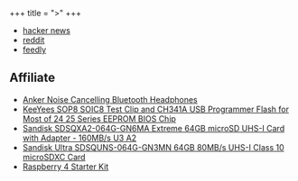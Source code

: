+++
title = ">"
+++

* [hacker news](https://news.ycombinator.com/)
* [reddit](https://reddit.com/)
* [feedly](http://cloud.feedly.com/#latest)

## Affiliate

* [Anker Noise Cancelling Bluetooth Headphones](https://amzn.to/2Dqewin)
* [KeeYees SOP8 SOIC8 Test Clip and CH341A USB Programmer Flash for Most of 24 25 Series EEPROM BIOS Chip](https://amzn.to/3iM4dEg)
* [Sandisk SDSQXA2-064G-GN6MA Extreme 64GB microSD UHS-I Card with Adapter - 160MB/s U3 A2 ](https://amzn.to/2Y6r59t)
* [Sandisk Ultra SDSQUNS-064G-GN3MN 64GB 80MB/s UHS-I Class 10 microSDXC Card ](https://amzn.to/311UnYO)
* [Raspberry 4 Starter Kit](https://amzn.to/2Q4RpfK)